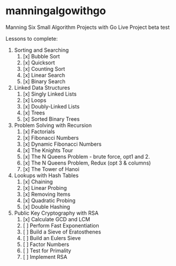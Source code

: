 # manningalgowithgo
Manning Six Small Algorithm Projects with Go Live Project beta test


Lessons to complete:
1. Sorting and Searching
    1. [x] Bubble Sort
    2. [x] Quicksort
    3. [x] Counting Sort
    4. [x] Linear Search
    5. [x] Binary Search
2. Linked Data Structures
    1. [x] Singly Linked Lists
    2. [x] Loops
    3. [x] Doubly-Linked Lists
    4. [x] Trees
    5. [x] Sorted Binary Trees
3. Problem Solving with Recursion
    1. [x] Factorials
    2. [x] Fibonacci Numbers
    3. [x] Dynamic Fibonacci Numbers
    4. [x] The Knights Tour
    5. [x] The N Queens Problem - brute force, opt1 and 2.
    6. [x] The N Queens Problem, Redux (opt 3 & columns)
    7. [x] The Tower of Hanoi
4. Lookups with Hash Tables
    1. [x] Chaining
    2. [x] Linear Probing
    3. [x] Removing Items
    4. [x] Quadratic Probing
    5. [x] Double Hashing
5. Public Key Cryptography with RSA
    1. [x] Calculate GCD and LCM
    2. [ ] Perform Fast Exponentiation
    3. [ ] Build a Sieve of Eratosthenes
    4. [ ] Build an Eulers Sieve
    5. [ ] Factor Numbers
    6. [ ] Test for Primality
    7. [ ] Implement RSA
